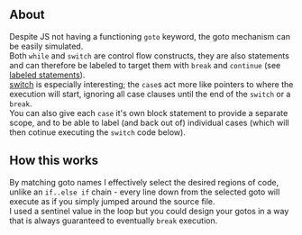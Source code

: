 ## About      
Despite JS not having a functioning `goto` keyword, the goto mechanism can be easily simulated.         
Both `while` and `switch` are control flow constructs, they are also statements and can therefore be labeled to target them with `break` and `continue` (see [labeled statements](https://developer.mozilla.org/en-US/docs/Web/JavaScript/Reference/Statements/label)).         
[switch](https://developer.mozilla.org/en-US/docs/Web/JavaScript/Reference/Statements/switch) is especially interesting; the `case`s act more like pointers to where the execution will start, ignoring all case clauses until the end of the `switch` or a `break`.        
You can also give each `case` it's own block statement to provide a separate scope, and to be able to label (and back out of) individual cases (which will then cotinue executing the `switch` code below).

## How this works
By matching goto names I effectively select the desired regions of code, unlike an `if..else if` chain - every line down from the selected goto will execute as if you simply jumped around the source file.       
I used a sentinel value in the loop but you could design your gotos in a way that is always guaranteed to eventually `break` execution.
